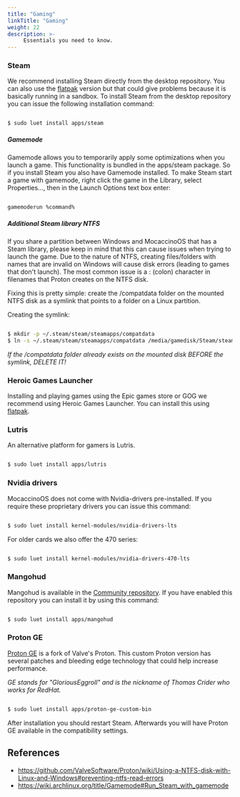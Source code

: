```yaml
---
title: "Gaming"
linkTitle: "Gaming"
weight: 22
description: >-
     Essentials you need to know.
---
```


### Steam

We recommend installing Steam directly from the desktop repository. You can also use the [flatpak](/docs/desktop/flatpak) version but that could give problems because it is basically running in a sandbox.
To install Steam from the desktop repository you can issue the following installation command:

```bash

$ sudo luet install apps/steam

```

##### Gamemode

Gamemode allows you to temporarily apply some optimizations when you launch a game. This functionality is bundled in the apps/steam package. So if you install Steam you also have Gamemode installed.
To make Steam start a game with gamemode, right click the game in the Library, select Properties..., then in the Launch Options text box enter:

```bash

gamemoderun %command%

```

##### Additional Steam library NTFS

If you share a partition between Windows and MocaccinoOS that has a Steam library, please keep in mind that this can cause issues when trying to launch the game.
Due to the nature of NTFS, creating files/folders with names that are invalid on Windows will cause disk errors (leading to games that don't launch). The most common issue is a : (colon) character in filenames that Proton creates on the NTFS disk.

Fixing this is pretty simple: create the /compatdata folder on the mounted NTFS disk as a symlink that points to a folder on a Linux partition.

Creating the symlink:

```bash

$ mkdir -p ~/.steam/steam/steamapps/compatdata
$ ln -s ~/.steam/steam/steamapps/compatdata /media/gamedisk/Steam/steamapps/

```
*If the /compatdata folder already exists on the mounted disk BEFORE the symlink, DELETE IT!*

### Heroic Games Launcher

Installing and playing games using the Epic games store or GOG we recommend using Heroic Games Launcher. You can install this using [flatpak](/docs/desktop/flatpak).

### Lutris

An alternative platform for gamers is Lutris. 

```bash

$ sudo luet install apps/lutris

```
### Nvidia drivers

MocaccinoOS does not come with Nvidia-drivers pre-installed.
If you require these proprietary drivers you can issue this command:

```bash

$ sudo luet install kernel-modules/nvidia-drivers-lts

```
For older cards we also offer the 470 series:

```bash

$ sudo luet install kernel-modules/nvidia-drivers-470-lts

```

### Mangohud

Mangohud is available in the [Community repository](https://github.com/mocaccinoOS/community-repository?tab=readme-ov-file#-community-repository). If you have enabled this repository you can install it by using this command:

```bash

$ sudo luet install apps/mangohud

```
### Proton GE

[Proton GE](https://github.com/GloriousEggroll/proton-ge-custom?tab=readme-ov-file#proton-ge-custom) is a fork of Valve's Proton. 
This custom Proton version has several patches and bleeding edge technology that could help increase performance.

*GE stands for "GloriousEggroll" and is the nickname of Thomas Crider who works for RedHat.*


```bash

$ sudo luet install apps/proton-ge-custom-bin

```

After installation you should restart Steam. Afterwards you will have Proton GE available in the compatibility settings.

## References

- https://github.com/ValveSoftware/Proton/wiki/Using-a-NTFS-disk-with-Linux-and-Windows#preventing-ntfs-read-errors
- https://wiki.archlinux.org/title/Gamemode#Run_Steam_with_gamemode
